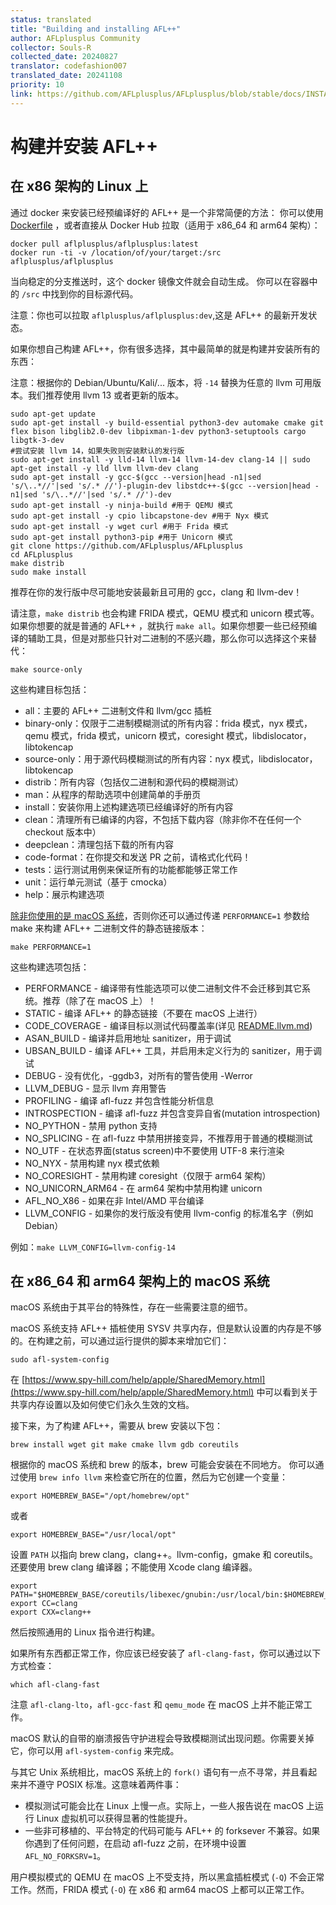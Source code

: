 ```yaml
---
status: translated
title: "Building and installing AFL++"
author: AFLplusplus Community
collector: Souls-R
collected_date: 20240827
translator: codefashion007
translated_date: 20241108
priority: 10
link: https://github.com/AFLplusplus/AFLplusplus/blob/stable/docs/INSTALL.md
---
```

# 构建并安装 AFL++

## 在 x86 架构的 Linux 上

通过 docker 来安装已经预编译好的 AFL++ 是一个非常简便的方法：
你可以使用 [Dockerfile](../Dockerfile) ，或者直接从 Docker Hub 拉取（适用于 x86_64 和 arm64 架构）：

```shell
docker pull aflplusplus/aflplusplus:latest
docker run -ti -v /location/of/your/target:/src aflplusplus/aflplusplus  
```

当向稳定的分支推送时，这个 docker 镜像文件就会自动生成。
你可以在容器中的 `/src` 中找到你的目标源代码。

注意：你也可以拉取 `aflplusplus/aflplusplus:dev`,这是 AFL++ 的最新开发状态。

如果你想自己构建 AFL++，你有很多选择，其中最简单的就是构建并安装所有的东西：

注意：根据你的 Debian/Ubuntu/Kali/... 版本，将 `-14` 替换为任意的 llvm 可用版本。我们推荐使用 llvm 13 或者更新的版本。

```shell
sudo apt-get update
sudo apt-get install -y build-essential python3-dev automake cmake git flex bison libglib2.0-dev libpixman-1-dev python3-setuptools cargo libgtk-3-dev
#尝试安装 llvm 14，如果失败则安装默认的发行版
sudo apt-get install -y lld-14 llvm-14 llvm-14-dev clang-14 || sudo apt-get install -y lld llvm llvm-dev clang
sudo apt-get install -y gcc-$(gcc --version|head -n1|sed 's/\..*//'|sed 's/.* //')-plugin-dev libstdc++-$(gcc --version|head -n1|sed 's/\..*//'|sed 's/.* //')-dev
sudo apt-get install -y ninja-build #用于 QEMU 模式
sudo apt-get install -y cpio libcapstone-dev #用于 Nyx 模式
sudo apt-get install -y wget curl #用于 Frida 模式
sudo apt-get install python3-pip #用于 Unicorn 模式
git clone https://github.com/AFLplusplus/AFLplusplus
cd AFLplusplus
make distrib
sudo make install
```

推荐在你的发行版中尽可能地安装最新且可用的 gcc，clang 和 llvm-dev！

请注意，`make distrib` 也会构建 FRIDA 模式，QEMU 模式和 unicorn 模式等。如果你想要的就是普通的 AFL++ ，就执行 `make all`。如果你想要一些已经预编译的辅助工具，但是对那些只针对二进制的不感兴趣，那么你可以选择这个来替代：

```shell
make source-only
```

这些构建目标包括：

* all：主要的 AFL++ 二进制文件和 llvm/gcc 插桩
* binary-only：仅限于二进制模糊测试的所有内容：frida 模式，nyx 模式，qemu 模式，frida 模式，unicorn 模式，coresight 模式，libdislocator，libtokencap
* source-only：用于源代码模糊测试的所有内容：nyx 模式，libdislocator，libtokencap
* distrib：所有内容（包括仅二进制和源代码的模糊测试）
* man：从程序的帮助选项中创建简单的手册页
* install：安装你用上述构建选项已经编译好的所有内容
* clean：清理所有已编译的内容，不包括下载内容（除非你不在任何一个 checkout 版本中）
* deepclean：清理包括下载的所有内容
* code-format：在你提交和发送 PR 之前，请格式化代码！
* tests：运行测试用例来保证所有的功能都能够正常工作
* unit：运行单元测试（基于 cmocka）
* help：展示构建选项

[除非你使用的是 macOS 系统](https://developer.apple.com/library/archive/qa/qa1118/_index.html)，否则你还可以通过传递 `PERFORMANCE=1` 参数给 make 来构建 AFL++ 二进制文件的静态链接版本：

```shell
make PERFORMANCE=1
```

这些构建选项包括：

* PERFORMANCE - 编译带有性能选项可以使二进制文件不会迁移到其它系统。推荐（除了在 macOS 上）！
* STATIC - 编译 AFL++ 的静态链接（不要在 macOS 上进行）
* CODE_COVERAGE - 编译目标以测试代码覆盖率(详见 [README.llvm.md](../instrumentation/README.llvm.md))
* ASAN_BUILD - 编译并启用地址 sanitizer，用于调试
* UBSAN_BUILD - 编译 AFL++ 工具，并启用未定义行为的 sanitizer，用于调试
* DEBUG - 没有优化，-ggdb3，对所有的警告使用 -Werror
* LLVM_DEBUG - 显示 llvm 弃用警告
* PROFILING - 编译 afl-fuzz 并包含性能分析信息
* INTROSPECTION - 编译 afl-fuzz 并包含变异自省(mutation introspection)
* NO_PYTHON - 禁用 python 支持
* NO_SPLICING - 在 afl-fuzz 中禁用拼接变异，不推荐用于普通的模糊测试
* NO_UTF - 在状态界面(status screen)中不要使用 UTF-8 来行渲染
* NO_NYX - 禁用构建 nyx 模式依赖
* NO_CORESIGHT - 禁用构建 coresight（仅限于 arm64 架构）
* NO_UNICORN_ARM64 - 在 arm64 架构中禁用构建 unicorn
* AFL_NO_X86 - 如果在非 Intel/AMD 平台编译
* LLVM_CONFIG - 如果你的发行版没有使用 llvm-config 的标准名字（例如 Debian）

例如：`make LLVM_CONFIG=llvm-config-14`

## 在 x86_64 和 arm64 架构上的 macOS 系统

macOS 系统由于其平台的特殊性，存在一些需要注意的细节。

macOS 系统支持 AFL++ 插桩使用 SYSV 共享内存，但是默认设置的内存是不够的。在构建之前，可以通过运行提供的脚本来增加它们：

```shell
sudo afl-system-config
```

在 [https://www.spy-hill.com/help/apple/SharedMemory.html](https://www.spy-hill.com/help/apple/SharedMemory.html) 中可以看到关于共享内存设置以及如何使它们永久生效的文档。

接下来，为了构建 AFL++，需要从 brew 安装以下包：

```shell
brew install wget git make cmake llvm gdb coreutils
```

根据你的 macOS 系统和 brew 的版本，brew 可能会安装在不同地方。
你可以通过使用 `brew info llvm` 来检查它所在的位置，然后为它创建一个变量：

```shell
export HOMEBREW_BASE="/opt/homebrew/opt"
```

或者

```shell
export HOMEBREW_BASE="/usr/local/opt"
```

设置 `PATH` 以指向 brew clang，clang++。llvm-config，gmake 和 coreutils。
还要使用 brew clang 编译器；不能使用 Xcode clang 编译器。

```shell
export PATH="$HOMEBREW_BASE/coreutils/libexec/gnubin:/usr/local/bin:$HOMEBREW_BASE/llvm/bin:$PATH"
export CC=clang
export CXX=clang++
```

然后按照通用的 Linux 指令进行构建。

如果所有东西都正常工作，你应该已经安装了 `afl-clang-fast`，你可以通过以下方式检查：

```shell
which afl-clang-fast
```

注意 `afl-clang-lto`，`afl-gcc-fast` 和 `qemu_mode` 在 macOS 上并不能正常工作。

macOS 默认的自带的崩溃报告守护进程会导致模糊测试出现问题。你需要关掉它，你可以用 `afl-system-config` 来完成。

与其它 Unix 系统相比，macOS 系统上的 `fork()` 语句有一点不寻常，并且看起来并不遵守 POSIX 标准。这意味着两件事：

- 模拟测试可能会比在 Linux 上慢一点。实际上，一些人报告说在 macOS 上运行 Linux 虚拟机可以获得显著的性能提升。
- 一些非可移植的、平台特定的代码可能与 AFL++ 的 forksever 不兼容。如果你遇到了任何问题，在启动 afl-fuzz 之前，在环境中设置 `AFL_NO_FORKSRV=1`。

用户模拟模式的 QEMU 在 macOS 上不受支持，所以黑盒插桩模式 (`-Q`) 不会正常工作。然而，FRIDA 模式 (`-O`) 在 x86 和 arm64 macOS 上都可以正常工作。
